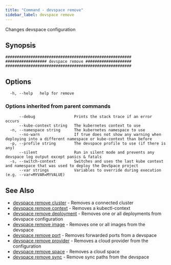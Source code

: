 ```yaml
---
title: "Command - devspace remove"
sidebar_label: devspace remove
---
```



Changes devspace configuration

## Synopsis


```
#######################################################
################## devspace remove ####################
#######################################################
```
## Options

```
  -h, --help   help for remove
```

### Options inherited from parent commands

```
      --debug                 Prints the stack trace if an error occurs
      --kube-context string   The kubernetes context to use
  -n, --namespace string      The kubernetes namespace to use
      --no-warn               If true does not show any warning when deploying into a different namespace or kube-context than before
  -p, --profile string        The devspace profile to use (if there is any)
      --silent                Run in silent mode and prevents any devspace log output except panics & fatals
  -s, --switch-context        Switches and uses the last kube context and namespace that was used to deploy the DevSpace project
      --var strings           Variables to override during execution (e.g. --var=MYVAR=MYVALUE)
```

## See Also
* [devspace remove cluster](../../cli/commands/devspace_remove_cluster)	 - Removes a connected cluster
* [devspace remove context](../../cli/commands/devspace_remove_context)	 - Removes a kubectl-context
* [devspace remove deployment](../../cli/commands/devspace_remove_deployment)	 - Removes one or all deployments from devspace configuration
* [devspace remove image](../../cli/commands/devspace_remove_image)	 - Removes one or all images from the devspace
* [devspace remove port](../../cli/commands/devspace_remove_port)	 - Removes forwarded ports from a devspace
* [devspace remove provider](../../cli/commands/devspace_remove_provider)	 - Removes a cloud provider from the configuration
* [devspace remove space](../../cli/commands/devspace_remove_space)	 - Removes a cloud space
* [devspace remove sync](../../cli/commands/devspace_remove_sync)	 - Remove sync paths from the devspace
